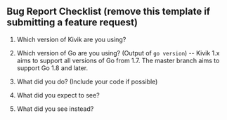 ## Bug Report Checklist (remove this template if submitting a feature request)

1. Which version of Kivik are you using?

2. Which version of Go are you using? (Output of `go version`) -- Kivik 1.x aims to support all versions of Go from 1.7. The master branch aims to support Go 1.8 and later.

3. What did you do? (Include your code if possible)

4. What did you expect to see?

5. What did you see instead?
